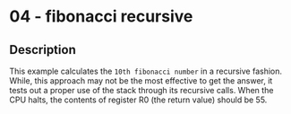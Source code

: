 # 04 - fibonacci recursive

## Description

This example calculates the `10th fibonacci number` in a recursive fashion. While, this approach may not be the most effective to get the answer, it tests out a proper use of the stack through its recursive calls. When the CPU halts, the contents of register R0 (the return value) should be 55.